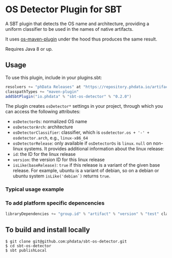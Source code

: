 # OS Detector Plugin for SBT
A SBT plugin that detects the OS name and architecture, providing a uniform
classifier to be used in the names of native artifacts.

It uses [os-maven-plugin](https://github.com/trustin/os-maven-plugin) under the
hood thus produces the same result.

Requires Java 8 or up.

## Usage
To use this plugin, include in your plugins.sbt:

```scala
resolvers += "phData Releases" at "https://repository.phdata.io/artifactory/libs-release"
classpathTypes += "maven-plugin"
addSbtPlugin("io.phdata" % "sbt-os-detector" % "0.2.0")
```

The plugin creates ``osDetector*`` settings in your project, through which you
can access the following attributes:
- ``osDetectorOs``: normalized OS name
- ``osDetectorArch``: architecture
- ``osDetectorClassifier``: classifier, which is ``osdetector.os + '-' + osdetector.arch``, e.g., ``linux-x86_64``
- ``osDetectorRelease``: only available if ``osDetectorOs`` is ``linux``.
  ``null`` on non-linux systems. It provides additional information about the
  linux release:
 - ``id``: the ID for the linux release
 - ``version``: the version ID for this linux release
 - ``isLike(baseRelease)``: ``true`` if this release is a variant of the given
   base release. For example, ubuntu is a variant of debian, so on a debian or
   ubuntu system ``isLike('debian`)`` returns ``true``.

### Typical usage example
### To add platform specific depencencies

```scala
libraryDependencies += "group.id" % "artifact" % "version" % "test" classifier osDetectorClassifier.value
```

## To build and install locally
```
$ git clone git@github.com:phdata/sbt-os-detector.git
$ cd sbt-os-detector
$ sbt publishLocal
```
